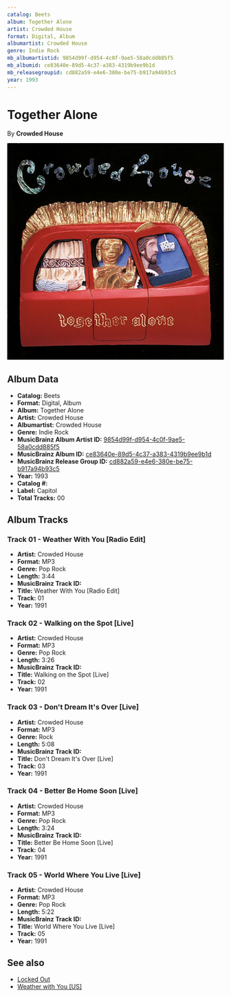 ```yaml
---
catalog: Beets
album: Together Alone
artist: Crowded House
format: Digital, Album
albumartist: Crowded House
genre: Indie Rock
mb_albumartistid: 9854d99f-d954-4c0f-9ae5-58a0cdd885f5
mb_albumid: ce83640e-89d5-4c37-a383-4319b9ee9b1d
mb_releasegroupid: cd882a59-e4e6-380e-be75-b917a94b93c5
year: 1993
---
```


# Together Alone

By **Crowded House**

![](../../assets/beetscovers/Crowded_House-Together_Alone.jpg)

## Album Data

- **Catalog:** Beets
- **Format:** Digital, Album
- **Album:** Together Alone
- **Artist:** Crowded House
- **Albumartist:** Crowded House
- **Genre:** Indie Rock
- **MusicBrainz Album Artist ID:** [9854d99f-d954-4c0f-9ae5-58a0cdd885f5](https://musicbrainz.org/artist/9854d99f-d954-4c0f-9ae5-58a0cdd885f5)
- **MusicBrainz Album ID:** [ce83640e-89d5-4c37-a383-4319b9ee9b1d](https://musicbrainz.org/release/ce83640e-89d5-4c37-a383-4319b9ee9b1d)
- **MusicBrainz Release Group ID:** [cd882a59-e4e6-380e-be75-b917a94b93c5](https://musicbrainz.org/release-group/cd882a59-e4e6-380e-be75-b917a94b93c5)
- **Year:** 1993
- **Catalog #:** 
- **Label:** Capitol
- **Total Tracks:** 00

## Album Tracks

### Track 01 - Weather With You [Radio Edit]

- **Artist:** Crowded House
- **Format:** MP3
- **Genre:** Pop Rock
- **Length:** 3:44
- **MusicBrainz Track ID:** [](https://musicbrainz.org/recording/)
- **Title:** Weather With You [Radio Edit]
- **Track:** 01
- **Year:** 1991

### Track 02 - Walking on the Spot [Live]

- **Artist:** Crowded House
- **Format:** MP3
- **Genre:** Pop Rock
- **Length:** 3:26
- **MusicBrainz Track ID:** [](https://musicbrainz.org/recording/)
- **Title:** Walking on the Spot [Live]
- **Track:** 02
- **Year:** 1991

### Track 03 - Don't Dream It's Over [Live]

- **Artist:** Crowded House
- **Format:** MP3
- **Genre:** Rock
- **Length:** 5:08
- **MusicBrainz Track ID:** [](https://musicbrainz.org/recording/)
- **Title:** Don't Dream It's Over [Live]
- **Track:** 03
- **Year:** 1991

### Track 04 - Better Be Home Soon [Live]

- **Artist:** Crowded House
- **Format:** MP3
- **Genre:** Pop Rock
- **Length:** 3:24
- **MusicBrainz Track ID:** [](https://musicbrainz.org/recording/)
- **Title:** Better Be Home Soon [Live]
- **Track:** 04
- **Year:** 1991

### Track 05 - World Where You Live [Live]

- **Artist:** Crowded House
- **Format:** MP3
- **Genre:** Pop Rock
- **Length:** 5:22
- **MusicBrainz Track ID:** [](https://musicbrainz.org/recording/)
- **Title:** World Where You Live [Live]
- **Track:** 05
- **Year:** 1991


## See also

- [Locked Out](Locked_Out.md)
- [Weather with You [US]](Weather_with_You_[US].md)
